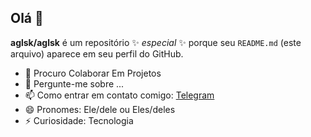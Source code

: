 ## Olá 👋


**aglsk/aglsk** é um repositório ✨ _especial_ ✨ porque seu `README.md` (este arquivo) aparece em seu perfil do GitHub.

- 👯 Procuro Colaborar Em Projetos
- 💬 Pergunte-me sobre ...
- 📫 Como entrar em contato comigo: [Telegram](https://t.me/AGL_SKille)
- 😄 Pronomes: Ele/dele ou Eles/deles
- ⚡ Curiosidade: Tecnologia
